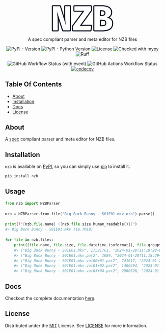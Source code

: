 <br/>
<p align="center">
  <a href="https://github.com/Ravencentric/nzb">
    <img src="https://raw.githubusercontent.com/Ravencentric/nzb/main/docs/assets/logo.png" alt="Logo" width="200">
  </a>
  <p align="center">
    A spec compliant parser and meta editor for NZB files
  </p>
</p>

<div align="center">

[![PyPI - Version](https://img.shields.io/pypi/v/nzb?link=https%3A%2F%2Fpypi.org%2Fproject%2Fnzb%2F)](https://pypi.org/project/nzb/)
![PyPI - Python Version](https://img.shields.io/pypi/pyversions/nzb)
![License](https://img.shields.io/github/license/Ravencentric/nzb)
![Checked with mypy](https://www.mypy-lang.org/static/mypy_badge.svg)
![Ruff](https://img.shields.io/endpoint?url=https://raw.githubusercontent.com/astral-sh/ruff/main/assets/badge/v2.json)

![GitHub Workflow Status (with event)](https://img.shields.io/github/actions/workflow/status/Ravencentric/nzb/release.yml)
![GitHub Actions Workflow Status](https://img.shields.io/github/actions/workflow/status/ravencentric/nzb/test.yml?label=tests)
[![codecov](https://codecov.io/gh/Ravencentric/nzb/graph/badge.svg?token=FFSOFFOM6J)](https://codecov.io/gh/Ravencentric/nzb)

</div>

## Table Of Contents

* [About](#about)
* [Installation](#installation)
* [Docs](#docs)
* [License](#license)


## About

A [spec](https://sabnzbd.org/wiki/extra/nzb-spec) compliant parser and meta editor for NZB files.

## Installation

`nzb` is available on [PyPI](https://pypi.org/project/nzb/), so you can simply use [pip](https://github.com/pypa/pip) to install it.

```sh
pip install nzb
```

## Usage

```py
from nzb import NZBParser

nzb = NZBParser.from_file("Big Buck Bunny - S01E01.mkv.nzb").parse()

print(f"{nzb.file.name} ({nzb.file.size.human_readable()})")
#> Big Buck Bunny - S01E01.mkv (16.7MiB)

for file in nzb.files:
    print((file.name, file.size, file.datetime.isoformat(), file.groups))
    #> ("Big Buck Bunny - S01E01.mkv", 17521761, "2024-01-28T11:18:28+00:00", ("alt.binaries.boneless",))
    #> ("Big Buck Bunny - S01E01.mkv.par2", 1089, "2024-01-28T11:18:29+00:00", ("alt.binaries.boneless",))
    #> ("Big Buck Bunny - S01E01.mkv.vol00+01.par2", 741017, "2024-01-28T11:18:29+00:00", ("alt.binaries.boneless",))
    #> ("Big Buck Bunny - S01E01.mkv.vol01+02.par2", 1480494, "2024-01-28T11:18:29+00:00", ("alt.binaries.boneless",))
    #> ("Big Buck Bunny - S01E01.mkv.vol03+04.par2", 2960528, "2024-01-28T11:18:29+00:00", ("alt.binaries.boneless",))
```

## Docs

Checkout the complete documentation [here](https://nzb.ravencentric.cc/).

## License

Distributed under the [MIT](https://choosealicense.com/licenses/mit/) License. See [LICENSE](https://github.com/Ravencentric/nzb/blob/main/LICENSE) for more information.
